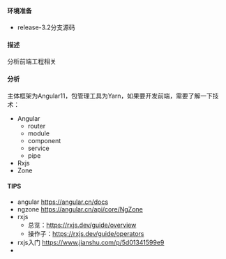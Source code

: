 #### 环境准备

- release-3.2分支源码

#### 描述

分析前端工程相关

#### 分析
主体框架为Angular11，包管理工具为Yarn，如果要开发前端，需要了解一下技术：
- Angular
  - router
  - module
  - component
  - service
  - pipe
- Rxjs
- Zone

#### TIPS
- angular   https://angular.cn/docs
- ngzone https://angular.cn/api/core/NgZone
- rxjs 
  - 总览：https://rxjs.dev/guide/overview 
  - 操作子：https://rxjs.dev/guide/operators
- rxjs入门 https://www.jianshu.com/p/5d01341599e9
- 

